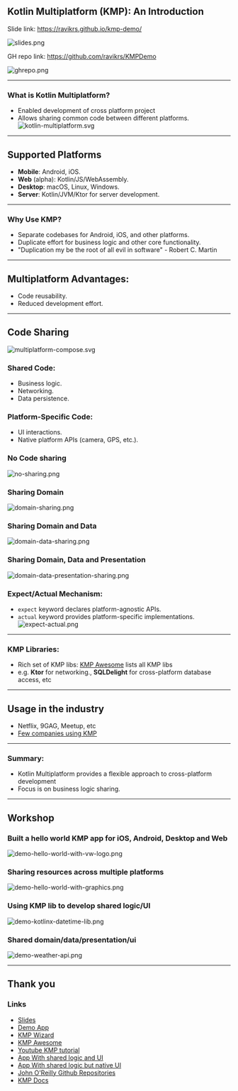 ## Kotlin Multiplatform (KMP): An Introduction
Slide link: https://ravikrs.github.io/kmp-demo/

![slides.png](img/slides.png)

GH repo link: https://github.com/ravikrs/KMPDemo

![ghrepo.png](img/ghrepo.png)

---

### What is Kotlin Multiplatform?
- Enabled development of cross platform project
- Allows sharing common code between different platforms.
![kotlin-multiplatform.svg](img/kmp.png)

---
## Supported Platforms
- **Mobile**: Android, iOS.
- **Web** (alpha): Kotlin/JS/WebAssembly.
- **Desktop**: macOS, Linux, Windows.
- **Server**: Kotlin/JVM/Ktor for server development.

---
### Why Use KMP?
- Separate codebases for Android, iOS, and other platforms.
- Duplicate effort for business logic and other core functionality.
- "Duplication my be the root of all evil in software" - Robert C. Martin

---
## Multiplatform Advantages:
- Code reusability.
- Reduced development effort.

---
## Code Sharing
![multiplatform-compose.svg](img/multiplatform-compose.svg)


### Shared Code:
- Business logic.
- Networking.
- Data persistence.


### Platform-Specific Code:
- UI interactions.
- Native platform APIs (camera, GPS, etc.).


### No Code sharing
![no-sharing.png](img/no-sharing.png)


### Sharing Domain
![domain-sharing.png](img/domain-sharing.png)


### Sharing Domain and Data
![domain-data-sharing.png](img/domain-data-sharing.png)


### Sharing Domain, Data and Presentation
![domain-data-presentation-sharing.png](img/domain-data-presentation-sharing.png)


### Expect/Actual Mechanism:
- `expect` keyword declares platform-agnostic APIs.
- `actual` keyword provides platform-specific implementations.
  ![expect-actual.png](img/expect-actual.png)

---

### KMP Libraries:
- Rich set of KMP libs: [KMP Awesome](https://github.com/terrakok/kmp-awesome) lists all KMP libs
- e.g. **Ktor** for networking., **SQLDelight** for cross-platform database access, etc

---

## Usage in the industry
- Netflix, 9GAG, Meetup, etc
- [Few companies using KMP](https://www.jetbrains.com/help/kotlin-multiplatform-dev/case-studies.html)
---

### Summary:
- Kotlin Multiplatform provides a flexible approach to cross-platform development
- Focus is on business logic sharing.

---
## Workshop
### Built a hello world KMP app for iOS, Android, Desktop and Web
![demo-hello-world-with-vw-logo.png](img/demo-hello-world-with-vw-logo.png)


### Sharing resources across multiple platforms
![demo-hello-world-with-graphics.png](img/demo-hello-world-with-graphics.png)


### Using KMP lib to develop shared logic/UI
![demo-kotlinx-datetime-lib.png](img/demo-kotlinx-datetime-lib.png)


### Shared domain/data/presentation/ui
![demo-weather-api.png](img/demo-weather-api.png)

---
## Thank you
### Links
- [Slides](https://ravikrs.github.io/kmp-demo/)
- [Demo App](https://github.com/ravikrs/KMPDemo)
- [KMP Wizard](https://kmp.jetbrains.com/)
- [KMP Awesome](https://github.com/terrakok/kmp-awesome)
- [Youtube KMP tutorial](https://www.youtube.com/watch?v=RSBO1C_Du2U&list=PLQkwcJG4YTCS55alEYv3J8CD4BXhqLUuk)
- [App With shared logic and UI](https://www.jetbrains.com/help/kotlin-multiplatform-dev/compose-multiplatform-create-first-app.html)
- [App With shared logic but native UI](https://www.jetbrains.com/help/kotlin-multiplatform-dev/multiplatform-create-first-app.html)
- [John O'Reilly Github Repositories](https://github.com/joreilly?tab=repositories)
- [KMP Docs](https://kotlinlang.org/docs/multiplatform.html)
